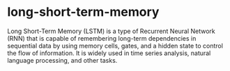 # long-short-term-memory
Long Short-Term Memory (LSTM) is a type of Recurrent Neural Network (RNN) that is capable of remembering long-term dependencies in sequential data by using memory cells, gates, and a hidden state to control the flow of information. It is widely used in time series analysis, natural language processing, and other tasks.
